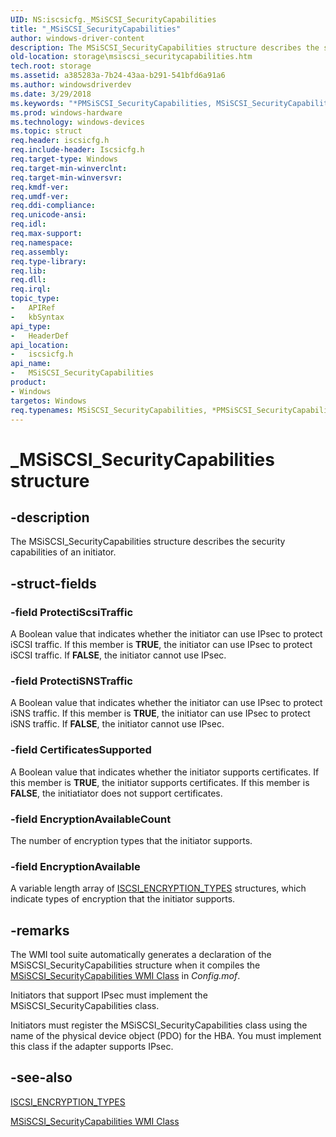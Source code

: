 ```yaml
---
UID: NS:iscsicfg._MSiSCSI_SecurityCapabilities
title: "_MSiSCSI_SecurityCapabilities"
author: windows-driver-content
description: The MSiSCSI_SecurityCapabilities structure describes the security capabilities of an initiator.
old-location: storage\msiscsi_securitycapabilities.htm
tech.root: storage
ms.assetid: a385283a-7b24-43aa-b291-541bfd6a91a6
ms.author: windowsdriverdev
ms.date: 3/29/2018
ms.keywords: "*PMSiSCSI_SecurityCapabilities, MSiSCSI_SecurityCapabilities, MSiSCSI_SecurityCapabilities structure [Storage Devices], PMSiSCSI_SecurityCapabilities, PMSiSCSI_SecurityCapabilities structure pointer [Storage Devices], _MSiSCSI_SecurityCapabilities, iscsicfg/MSiSCSI_SecurityCapabilities, iscsicfg/PMSiSCSI_SecurityCapabilities, storage.msiscsi_securitycapabilities, structs-iSCSI_0e8b2bb9-69df-4d36-8002-ac32177b724a.xml"
ms.prod: windows-hardware
ms.technology: windows-devices
ms.topic: struct
req.header: iscsicfg.h
req.include-header: Iscsicfg.h
req.target-type: Windows
req.target-min-winverclnt: 
req.target-min-winversvr: 
req.kmdf-ver: 
req.umdf-ver: 
req.ddi-compliance: 
req.unicode-ansi: 
req.idl: 
req.max-support: 
req.namespace: 
req.assembly: 
req.type-library: 
req.lib: 
req.dll: 
req.irql: 
topic_type:
-	APIRef
-	kbSyntax
api_type:
-	HeaderDef
api_location:
-	iscsicfg.h
api_name:
-	MSiSCSI_SecurityCapabilities
product:
- Windows
targetos: Windows
req.typenames: MSiSCSI_SecurityCapabilities, *PMSiSCSI_SecurityCapabilities
---
```


# _MSiSCSI_SecurityCapabilities structure


## -description


The MSiSCSI_SecurityCapabilities structure describes the security capabilities of an initiator. 


## -struct-fields




### -field ProtectiScsiTraffic

A Boolean value that indicates whether the initiator can use IPsec to protect iSCSI traffic. If this member is <b>TRUE</b>, the initiator can use IPsec to protect iSCSI traffic. If <b>FALSE</b>, the initiator cannot use IPsec.


### -field ProtectiSNSTraffic

A Boolean value that indicates whether the initiator can use IPsec to protect iSNS traffic. If this member is <b>TRUE</b>, the initiator can use IPsec to protect iSNS traffic. If <b>FALSE</b>, the initiator cannot use IPsec.


### -field CertificatesSupported

A Boolean value that indicates whether the initiator supports certificates. If this member is <b>TRUE</b>, the initiator supports certificates. If this member is <b>FALSE</b>, the initiatiator does not support certificates.


### -field EncryptionAvailableCount

The number of encryption types that the initiator supports. 


### -field EncryptionAvailable

A variable length array of <a href="https://msdn.microsoft.com/library/windows/hardware/ff561528">ISCSI_ENCRYPTION_TYPES</a> structures, which indicate types of encryption that the initiator supports. 


## -remarks



The WMI tool suite automatically generates a declaration of the MSiSCSI_SecurityCapabilities structure when it compiles the <a href="https://msdn.microsoft.com/library/windows/hardware/ff563131">MSiSCSI_SecurityCapabilities WMI Class</a> in <i>Config.mof</i>. 

Initiators that support IPsec must implement the MSiSCSI_SecurityCapabilities class. 

Initiators must register the MSiSCSI_SecurityCapabilities class using the name of the physical device object (PDO) for the HBA. You must implement this class if the adapter supports IPsec.




## -see-also




<a href="https://msdn.microsoft.com/library/windows/hardware/ff561528">ISCSI_ENCRYPTION_TYPES</a>



<a href="https://msdn.microsoft.com/library/windows/hardware/ff563131">MSiSCSI_SecurityCapabilities WMI Class</a>
 

 

